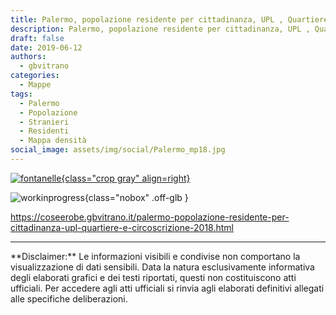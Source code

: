 ```yaml
---
title: Palermo, popolazione residente per cittadinanza, UPL , Quartiere e Circoscrizione – 2018
description: Palermo, popolazione residente per cittadinanza, UPL , Quartiere e Circoscrizione – 2018
draft: false
date: 2019-06-12
authors:
  - gbvitrano
categories:
  - Mappe
tags:
  - Palermo
  - Popolazione
  - Stranieri
  - Residenti
  - Mappa densità
social_image: assets/img/social/Palermo_mp18.jpg
---
```

<style>
.md-typeset code { background-color: #fff0;}  
.md-typeset pre>code { background-color: #fff0;}  
</style>
[![fontanelle](Palermo_mp18.webp "Palermo, popolazione residente per cittadinanza, UPL , Quartiere e Circoscrizione – 2018" ){class="crop gray" align=right}](index.md)

![workinprogress](https://coseerobe.it/assets/img/workinprogress.jpg "Work in progress"){class="nobox" .off-glb }
<!-- more -->

https://coseerobe.gbvitrano.it/palermo-popolazione-residente-per-cittadinanza-upl-quartiere-e-circoscrizione-2018.html
<hr>
**Disclaimer:** Le informazioni visibili e condivise non comportano la visualizzazione di dati sensibili. Data la natura esclusivamente informativa degli elaborati grafici e dei testi riportati, questi non costituiscono atti ufficiali. Per accedere agli atti ufficiali si rinvia agli elaborati definitivi allegati alle specifiche deliberazioni.